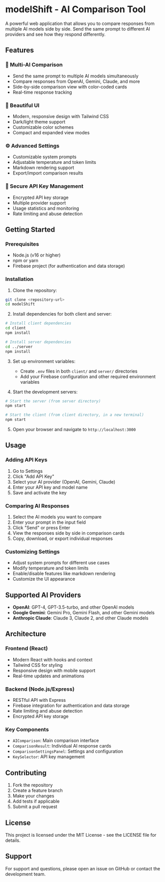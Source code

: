 # modelShift - AI Comparison Tool

A powerful web application that allows you to compare responses from multiple AI models side by side. Send the same prompt to different AI providers and see how they respond differently.

## Features

### 🤖 Multi-AI Comparison

- Send the same prompt to multiple AI models simultaneously
- Compare responses from OpenAI, Gemini, Claude, and more
- Side-by-side comparison view with color-coded cards
- Real-time response tracking

### 🎨 Beautiful UI

- Modern, responsive design with Tailwind CSS
- Dark/light theme support
- Customizable color schemes
- Compact and expanded view modes

### ⚙️ Advanced Settings

- Customizable system prompts
- Adjustable temperature and token limits
- Markdown rendering support
- Export/import comparison results

### 🔐 Secure API Key Management

- Encrypted API key storage
- Multiple provider support
- Usage statistics and monitoring
- Rate limiting and abuse detection

## Getting Started

### Prerequisites

- Node.js (v16 or higher)
- npm or yarn
- Firebase project (for authentication and data storage)

### Installation

1. Clone the repository:

```bash
git clone <repository-url>
cd modelShift
```

2. Install dependencies for both client and server:

```bash
# Install client dependencies
cd client
npm install

# Install server dependencies
cd ../server
npm install
```

3. Set up environment variables:

   - Create `.env` files in both `client/` and `server/` directories
   - Add your Firebase configuration and other required environment variables

4. Start the development servers:

```bash
# Start the server (from server directory)
npm start

# Start the client (from client directory, in a new terminal)
npm start
```

5. Open your browser and navigate to `http://localhost:3000`

## Usage

### Adding API Keys

1. Go to Settings
2. Click "Add API Key"
3. Select your AI provider (OpenAI, Gemini, Claude)
4. Enter your API key and model name
5. Save and activate the key

### Comparing AI Responses

1. Select the AI models you want to compare
2. Enter your prompt in the input field
3. Click "Send" or press Enter
4. View the responses side by side in comparison cards
5. Copy, download, or export individual responses

### Customizing Settings

- Adjust system prompts for different use cases
- Modify temperature and token limits
- Enable/disable features like markdown rendering
- Customize the UI appearance

## Supported AI Providers

- **OpenAI**: GPT-4, GPT-3.5-turbo, and other OpenAI models
- **Google Gemini**: Gemini Pro, Gemini Flash, and other Gemini models
- **Anthropic Claude**: Claude 3, Claude 2, and other Claude models

## Architecture

### Frontend (React)

- Modern React with hooks and context
- Tailwind CSS for styling
- Responsive design with mobile support
- Real-time updates and animations

### Backend (Node.js/Express)

- RESTful API with Express
- Firebase integration for authentication and data storage
- Rate limiting and abuse detection
- Encrypted API key storage

### Key Components

- `AIComparison`: Main comparison interface
- `ComparisonResult`: Individual AI response cards
- `ComparisonSettingsPanel`: Settings and configuration
- `KeySelector`: API key management

## Contributing

1. Fork the repository
2. Create a feature branch
3. Make your changes
4. Add tests if applicable
5. Submit a pull request

## License

This project is licensed under the MIT License - see the LICENSE file for details.

## Support

For support and questions, please open an issue on GitHub or contact the development team.
